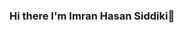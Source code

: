 ### Hi there I'm Imran Hasan Siddiki👋

<!--
**siddik-imran/siddik-imran** is a ✨ _special_ ✨ repository because its `README.md` (this file) appears on your GitHub profile.

Here are some ideas to get you started:

- 🔭 I’m currently working on PHP, Laravel, MySQL, Vue.js
- 🌱 I’m currently learning PHP, Laravel, Vue.js
- 🎯 2021 Goals Full-Stack Developer,
- 📫 How to reach me: siddikimraan@gmail.com
- ⚡ Fun fact: nothing intersting here
-->
